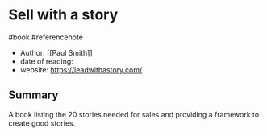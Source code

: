 # Sell with a story

#book #referencenote

- Author: [[Paul Smith]]
- date of reading: 
- website: https://leadwithastory.com/

## Summary
A book listing the 20 stories needed for sales and providing a framework to create good stories.